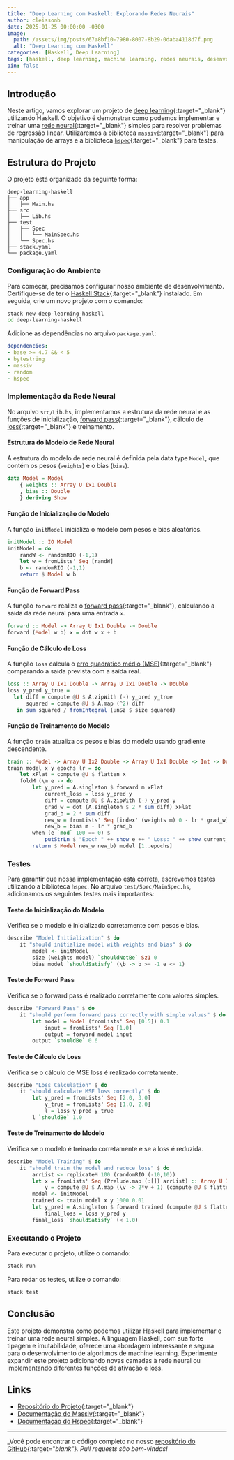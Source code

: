 ```yaml
---
title: "Deep Learning com Haskell: Explorando Redes Neurais"
author: cleissonb
date: 2025-01-25 00:00:00 -0300
image:
  path: /assets/img/posts/67a8bf10-7980-8007-8b29-0daba4118d7f.png
  alt: "Deep Learning com Haskell"
categories: [Haskell, Deep Learning]
tags: [haskell, deep learning, machine learning, redes neurais, desenvolvimento]
pin: false
---
```


## Introdução

Neste artigo, vamos explorar um projeto de [deep learning](https://www.ibm.com/br-pt/topics/deep-learning){:target="_blank"} utilizando Haskell. O objetivo é demonstrar como podemos implementar e treinar uma [rede neural](https://aws.amazon.com/pt/what-is/neural-network){:target="_blank"} simples para resolver problemas de regressão linear. Utilizaremos a biblioteca [`massiv`](https://hackage.haskell.org/package/massiv){:target="_blank"} para manipulação de arrays e a biblioteca [`hspec`](https://hspec.github.io/){:target="_blank"} para testes.

## Estrutura do Projeto

O projeto está organizado da seguinte forma:

```
deep-learning-haskell
├── app
│   ├── Main.hs
├── src
│   ├── Lib.hs
├── test
│   ├── Spec
│   │   └── MainSpec.hs
│   └── Spec.hs
├── stack.yaml
└── package.yaml
```

### Configuração do Ambiente

Para começar, precisamos configurar nosso ambiente de desenvolvimento. Certifique-se de ter o [Haskell Stack](https://docs.haskellstack.org/en/stable){:target="_blank"} instalado. Em seguida, crie um novo projeto com o comando:

```bash
stack new deep-learning-haskell
cd deep-learning-haskell
```

Adicione as dependências no arquivo `package.yaml`:

```yaml
dependencies:
- base >= 4.7 && < 5
- bytestring
- massiv
- random
- hspec
```

### Implementação da Rede Neural

No arquivo `src/Lib.hs`, implementamos a estrutura da rede neural e as funções de inicialização, [forward pass](https://www.deeplearningbook.com.br/algoritmo-backpropagation-parte-2-treinamento-de-redes-neurais){:target="_blank"}, cálculo de [loss](https://mariofilho.com/guia-completo-da-log-loss-perda-logaritmica-em-machine-learning){:target="_blank"} e treinamento.

#### Estrutura do Modelo de Rede Neural

A estrutura do modelo de rede neural é definida pela data type `Model`, que contém os pesos (`weights`) e o bias (`bias`).

```haskell
data Model = Model 
    { weights :: Array U Ix1 Double
    , bias :: Double 
    } deriving Show
```

#### Função de Inicialização do Modelo

A função `initModel` inicializa o modelo com pesos e bias aleatórios.

```haskell
initModel :: IO Model
initModel = do
    randW <- randomRIO (-1,1)
    let w = fromLists' Seq [randW]
    b <- randomRIO (-1,1)
    return $ Model w b
```

#### Função de Forward Pass

A função `forward` realiza o [forward pass](https://www.deeplearningbook.com.br/algoritmo-backpropagation-parte-2-treinamento-de-redes-neurais){:target="_blank"}, calculando a saída da rede neural para uma entrada `x`.

```haskell
forward :: Model -> Array U Ix1 Double -> Double
forward (Model w b) x = dot w x + b
```

#### Função de Cálculo de Loss

A função `loss` calcula o [erro quadrático médio (MSE)](https://mariofilho.com/rmse-raiz-do-erro-quadratico-medio-em-machine-learning){:target="_blank"} comparando a saída prevista com a saída real.

```haskell
loss :: Array U Ix1 Double -> Array U Ix1 Double -> Double
loss y_pred y_true =
  let diff = compute @U $ A.zipWith (-) y_pred y_true
      squared = compute @U $ A.map (^2) diff
   in sum squared / fromIntegral (unSz $ size squared)
```

#### Função de Treinamento do Modelo

A função `train` atualiza os pesos e bias do modelo usando gradiente descendente.

```haskell
train :: Model -> Array U Ix2 Double -> Array U Ix1 Double -> Int -> Double -> IO Model
train model x y epochs lr = do
    let xFlat = compute @U $ flatten x
    foldM (\m e -> do
        let y_pred = A.singleton $ forward m xFlat
            current_loss = loss y_pred y
            diff = compute @U $ A.zipWith (-) y_pred y
            grad_w = dot (A.singleton $ 2 * sum diff) xFlat
            grad_b = 2 * sum diff
            new_w = fromLists' Seq [index' (weights m) 0 - lr * grad_w]
            new_b = bias m - lr * grad_b
        when (e `mod` 100 == 0) $
            putStrLn $ "Epoch " ++ show e ++ " Loss: " ++ show current_loss
        return $ Model new_w new_b) model [1..epochs]
```

### Testes

Para garantir que nossa implementação está correta, escrevemos testes utilizando a biblioteca `hspec`. No arquivo `test/Spec/MainSpec.hs`, adicionamos os seguintes testes mais importantes:

#### Teste de Inicialização do Modelo

Verifica se o modelo é inicializado corretamente com pesos e bias.

```haskell
describe "Model Initialization" $ do
    it "should initialize model with weights and bias" $ do
        model <- initModel
        size (weights model) `shouldNotBe` Sz1 0
        bias model `shouldSatisfy` (\b -> b >= -1 e <= 1)
```

#### Teste de Forward Pass

Verifica se o forward pass é realizado corretamente com valores simples.

```haskell
describe "Forward Pass" $ do
    it "should perform forward pass correctly with simple values" $ do
        let model = Model (fromLists' Seq [0.5]) 0.1
            input = fromLists' Seq [1.0]
            output = forward model input
        output `shouldBe` 0.6
```

#### Teste de Cálculo de Loss

Verifica se o cálculo de MSE loss é realizado corretamente.

```haskell
describe "Loss Calculation" $ do
    it "should calculate MSE loss correctly" $ do
        let y_pred = fromLists' Seq [2.0, 3.0]
            y_true = fromLists' Seq [1.0, 2.0]
            l = loss y_pred y_true
        l `shouldBe` 1.0
```

#### Teste de Treinamento do Modelo

Verifica se o modelo é treinado corretamente e se a loss é reduzida.

```haskell
describe "Model Training" $ do
    it "should train the model and reduce loss" $ do
        arrList <- replicateM 100 (randomRIO (-10,10))
        let x = fromLists' Seq (Prelude.map (:[]) arrList) :: Array U Ix2 Double
            y = compute @U $ A.map (\v -> 2*v + 1) (compute @U $ flatten x)
        model <- initModel
        trained <- train model x y 1000 0.01
        let y_pred = A.singleton $ forward trained (compute @U $ flatten x)
            final_loss = loss y_pred y
        final_loss `shouldSatisfy` (< 1.0)
```

### Executando o Projeto

Para executar o projeto, utilize o comando:

```bash
stack run
```

Para rodar os testes, utilize o comando:

```bash
stack test
```

## Conclusão

Este projeto demonstra como podemos utilizar Haskell para implementar e treinar uma rede neural simples. A linguagem Haskell, com sua forte tipagem e imutabilidade, oferece uma abordagem interessante e segura para o desenvolvimento de algoritmos de machine learning. Experimente expandir este projeto adicionando novas camadas à rede neural ou implementando diferentes funções de ativação e loss.

## Links

- [Repositório do Projeto](https://github.com/cleissonbarbosa/deep-learning-haskell){:target="_blank"}
- [Documentação do Massiv](https://hackage.haskell.org/package/massiv){:target="_blank"}
- [Documentação do Hspec](https://hspec.github.io/){:target="_blank"}

---

_Você pode encontrar o código completo no nosso [repositório do GitHub](https://github.com/cleissonbarbosa/deep-learning-haskell){:target="_blank"}. Pull requests são bem-vindas!_